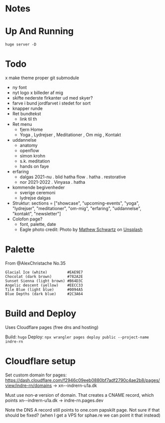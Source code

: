 # Notes


# Up And Running
 
 `huge server -D`


# Todo

x make theme proper git submodule
* ny font
* nyt logo
x billeder af mig
* skifte nederste firkanter ud med skyer?
* farve i bund jordfarvet i stedet for sort
* knapper runde
* Ret bundtekst
    - link til th
* Ret menu
    - fjern Home
    - Yoga , Lydrejser , Meditationer , Om mig , Kontakt
* uddannelse
    - anatomy
    - openflow
    - simon krohn
    - s.k. meditation
    - hands on faye
* erfaring
    - dalgas 2021-nu
        . blid hatha flow
        . hatha
        . restorative
    - nor 2021-2022
        . Vinyasa
        . hatha
* kommende begivenheder
    - sverige ceremoni
    - lydrejse dalgas
* Struktur:
  sections = ["showcase", "upcoming-events", "yoga", "lydrejser", "meditationer", "om-mig", "erfaring", "uddannelse", "kontakt", "newsletter"]
* Colofon page? 
    - font, palette, date
    - Eagle photo credit: Photo by <a href="https://unsplash.com/@cadop?utm_content=creditCopyText&utm_medium=referral&utm_source=unsplash">Mathew Schwartz</a> on <a href="https://unsplash.com/photos/bald-eagle-flying-on-skies-OjQgsR1oyEw?utm_content=creditCopyText&utm_medium=referral&utm_source=unsplash">Unsplash</a>
  

# Palette

From @AlexChristache No.35

    Glacial Ice (white)         #EAE9E7
    Chocolat (dark brown)       #782A2E
    Sunset Sienna (light brown) #B64D3C
    Angelic descent (yellow)    #EECC33
    Tile Blue (light blue)      #0094A5
    Blue Depths (dark blue)     #2C3A64

# Build and Deploy

Uses Cloudflare pages (free dns and hosting)

Build: `hugo`
Deploy: `npx wrangler pages deploy public --project-name indre-rn`

# Cloudflare setup

Set custom domain for pages: https://dash.cloudflare.com/f2946c09eeb0880bf7adf2790c4ae2b8/pages/view/indre-rn/domains  -> xn--indrern-u1a.dk

Must use non-ø version of domain. That creates a CNAME record, which points xn--indrern-u1a.dk -> indre-rn.pages.dev

Note the DNS A record still points to one.com papskilt page. Not sure if that should be fixed? (when I get a VPS for sphae.re we can point it that instead)


